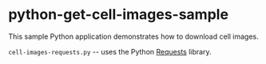 # python-get-cell-images-sample

This sample Python application demonstrates how to download cell images.

`cell-images-requests.py` -- uses the Python [Requests](http://docs.python-requests.org/en/master/) library.



